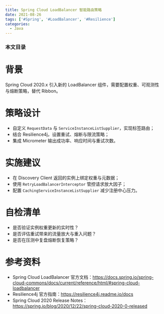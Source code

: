 ```yaml
---
title: Spring Cloud LoadBalancer 智能路由策略
date: 2021-08-26
tags: ['#Spring', '#LoadBalancer', '#Resilience']
categories:
  - Java
---
```


### 本文目录
<!-- toc -->

# 背景
Spring Cloud 2020.x 引入新的 LoadBalancer 组件，需要配置权重、可观测性与熔断策略，替代 Ribbon。

# 策略设计
- 自定义 `RequestData` 与 `ServiceInstanceListSupplier`，实现标签路由；
- 结合 Resilience4j，设置重试、熔断与限流策略；
- 集成 Micrometer 输出成功率、响应时间与重试次数。

# 实施建议
- 在 Discovery Client 返回的实例上绑定权重与元数据；
- 使用 `RetryLoadBalancerInterceptor` 管控请求放大因子；
- 配置 `CachingServiceInstanceListSupplier` 减少注册中心压力。

# 自检清单
- 是否验证实例权重更新的实时性？
- 是否评估重试带来的流量放大与重入问题？
- 是否在压测中复盘熔断恢复策略？

# 参考资料
- Spring Cloud LoadBalancer 官方文档：https://docs.spring.io/spring-cloud-commons/docs/current/reference/html/#spring-cloud-loadbalancer
- Resilience4j 官方指南：https://resilience4j.readme.io/docs
- Spring Cloud 2020 Release Notes：https://spring.io/blog/2020/12/22/spring-cloud-2020-0-released
